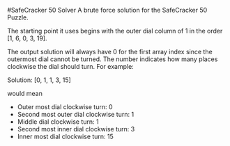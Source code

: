 #SafeCracker 50 Solver
A brute force solution for the SafeCracker 50 Puzzle.

The starting point it uses begins with the outer dial column of 1 in the order [1, 6, 0, 3, 19].

The output solution will always have 0 for the first array index since the outermost dial cannot be turned.
The number indicates how many places clockwise the dial should turn.
For example:

Solution: [0, 1, 1, 3, 15]

would mean

* Outer most dial clockwise turn: 0
* Second most outer dial clockwise turn: 1
* Middle dial clockwise turn: 1
* Second most inner dial clockwise turn: 3
* Inner most dial clockwise turn: 15
